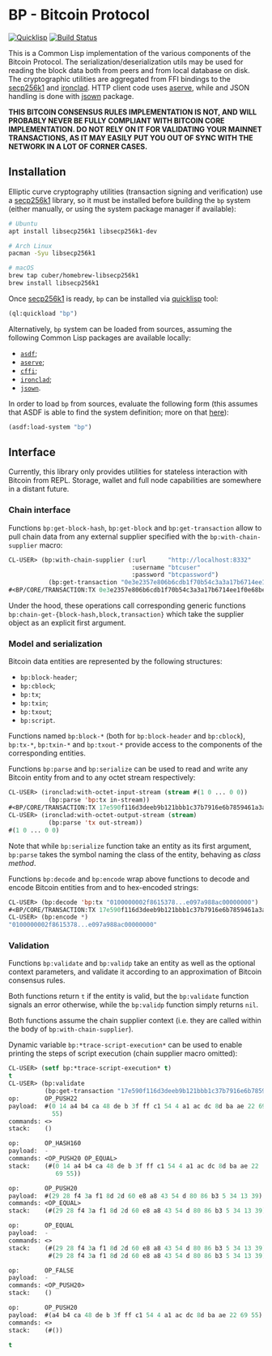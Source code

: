 # BP - Bitcoin Protocol

[![Quicklisp](http://quickdocs.org/badge/bp.svg)](http://quickdocs.org/bp/)
[![Build Status](https://travis-ci.com/mrwhythat/bp.svg?branch=master)](https://travis-ci.com/mrwhythat/bp)

This is a Common Lisp implementation of the various components of the
Bitcoin Protocol. The serialization/deserialization utils may be used
for reading the block data both from peers and from local database on
disk. The cryptographic utilities are aggregated from FFI bindings to
the [secp256k1] and [ironclad]. HTTP client code uses [aserve], while
and JSON handling is done with [jsown] package.

**THIS BITCOIN CONSENSUS RULES IMPLEMENTATION IS NOT, AND WILL
PROBABLY NEVER BE FULLY COMPLIANT WITH BITCOIN CORE IMPLEMENTATION. DO
NOT RELY ON IT FOR VALIDATING YOUR MAINNET TRANSACTIONS, AS IT MAY
EASILY PUT YOU OUT OF SYNC WITH THE NETWORK IN A LOT OF CORNER
CASES.**

## Installation
Elliptic curve cryptography utilities (transaction signing and
verification) use a [secp256k1] library, so it must be installed
before building the `bp` system (either manually, or using the system
package manager if available):

``` bash
# Ubuntu
apt install libsecp256k1 libsecp256k1-dev

# Arch Linux
pacman -Syu libsecp256k1

# macOS
brew tap cuber/homebrew-libsecp256k1
brew install libsecp256k1
```

Once [secp256k1] is ready, `bp` can be installed via [quicklisp] tool:

``` cl
(ql:quickload "bp")
```

Alternatively, `bp` system can be loaded from sources, assuming the
following Common Lisp packages are available locally:
- [`asdf`][asdf];
- [`aserve`][aserve];
- [`cffi`][cffi];
- [`ironclad`][ironclad];
- [`jsown`][jsown].

In order to load `bp` from sources, evaluate the following form (this
assumes that ASDF is able to find the system definition; more on that
[here][asdf-registry]):

``` cl
(asdf:load-system "bp")
```

## Interface
Currently, this library only provides utilities for stateless
interaction with Bitcoin from REPL. Storage, wallet and full node
capabilities are somewhere in a distant future.

### Chain interface
Functions `bp:get-block-hash`, `bp:get-block` and `bp:get-transaction`
allow to pull chain data from any external supplier specified with the
`bp:with-chain-supplier` macro:

``` cl
CL-USER> (bp:with-chain-supplier (:url      "http://localhost:8332"
                                  :username "btcuser"
                                  :password "btcpassword")
           (bp:get-transaction "0e3e2357e806b6cdb1f70b54c3a3a17b6714ee1f0e68bebb44a74b1efd512098"))
#<BP/CORE/TRANSACTION:TX 0e3e2357e806b6cdb1f70b54c3a3a17b6714ee1f0e68bebb44a74b1efd512098>
```

Under the hood, these operations call corresponding generic functions
`bp:chain-get-{block-hash,block,transaction}` which take the supplier
object as an explicit first argument.

### Model and serialization
Bitcoin data entities are represented by the following structures:
- `bp:block-header`;
- `bp:cblock`;
- `bp:tx`;
- `bp:txin`;
- `bp:txout`;
- `bp:script`.

Functions named `bp:block-*` (both for `bp:block-header` and
`bp:cblock`), `bp:tx-*`, `bp:txin-*` and `bp:txout-*` provide
access to the components of the corresponding entities.

Functions `bp:parse` and `bp:serialize` can be used to read and
write any Bitcoin entity from and to any octet stream respectively:

``` cl
CL-USER> (ironclad:with-octet-input-stream (stream #(1 0 ... 0 0))
           (bp:parse 'bp:tx in-stream))
#<BP/CORE/TRANSACTION:TX 17e590f116d3deeb9b121bbb1c37b7916e6b7859461a3af7edf74e2348a9b347>
CL-USER> (ironclad:with-octet-output-stream (stream)
           (bp:parse 'tx out-stream))
#(1 0 ... 0 0)
```

Note that while `bp:serialize` function take an entity as its first
argument, `bp:parse` takes the symbol naming the class of the
entity, behaving as *class method*.

Functions `bp:decode` and `bp:encode` wrap above functions to decode
and encode Bitcoin entities from and to hex-encoded strings:

``` cl
CL-USER> (bp:decode 'bp:tx "0100000002f8615378...e097a988ac00000000")
#<BP/CORE/TRANSACTION:TX 17e590f116d3deeb9b121bbb1c37b7916e6b7859461a3af7edf74e2348a9b347>
CL-USER> (bp:encode *)
"0100000002f8615378...e097a988ac00000000"
```

### Validation
Functions `bp:validate` and `bp:validp` take an entity as well as the
optional context parameters, and validate it according to an
approximation of Bitcoin consensus rules. 

Both functions return `t` if the entity is valid, but the
`bp:validate` function signals an error otherwise, while the
`bp:validp` function simply returns `nil`.

Both functions assume the chain supplier context (i.e. they are called
within the body of `bp:with-chain-supplier`).

Dynamic variable `bp:*trace-script-execution*` can be used to enable
printing the steps of script execution (chain supplier macro omitted):

``` cl
CL-USER> (setf bp:*trace-script-execution* t)
t
CL-USER> (bp:validate
          (bp:get-transaction "17e590f116d3deeb9b121bbb1c37b7916e6b7859461a3af7edf74e2348a9b347"))
op:       OP_PUSH22
payload:  #(0 14 a4 b4 ca 48 de b 3f ff c1 54 4 a1 ac dc 8d ba ae 22 69
            55)
commands: <>
stack:    ()

op:       OP_HASH160
payload:  -
commands: <OP_PUSH20 OP_EQUAL>
stack:    (#(0 14 a4 b4 ca 48 de b 3f ff c1 54 4 a1 ac dc 8d ba ae 22
             69 55))

op:       OP_PUSH20
payload:  #(29 28 f4 3a f1 8d 2d 60 e8 a8 43 54 d 80 86 b3 5 34 13 39)
commands: <OP_EQUAL>
stack:    (#(29 28 f4 3a f1 8d 2d 60 e8 a8 43 54 d 80 86 b3 5 34 13 39))

op:       OP_EQUAL
payload:  -
commands: <>
stack:    (#(29 28 f4 3a f1 8d 2d 60 e8 a8 43 54 d 80 86 b3 5 34 13 39)
           #(29 28 f4 3a f1 8d 2d 60 e8 a8 43 54 d 80 86 b3 5 34 13 39))

op:       OP_FALSE
payload:  -
commands: <OP_PUSH20>
stack:    ()

op:       OP_PUSH20
payload:  #(a4 b4 ca 48 de b 3f ff c1 54 4 a1 ac dc 8d ba ae 22 69 55)
commands: <>
stack:    (#())

t
```

[secp256k1]: https://github.com/bitcoin-core/secp256k1
[asdf]: https://gitlab.common-lisp.net/asdf/asdf
[cffi]: https://github.com/cffi/cffi
[ironclad]: https://github.com/sharplispers/ironclad
[aserve]: https://sourceforge.net/projects/portableaserve
[jsown]: https://github.com/madnificent/jsown
[quicklisp]: https://www.quicklisp.org/beta
[asdf-registry]: https://common-lisp.net/project/asdf/asdf/Configuring-ASDF-to-find-your-systems.html
